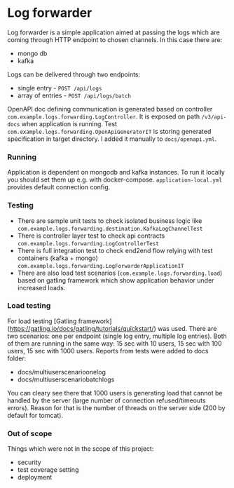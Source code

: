 # Log forwarder

Log forwarder is a simple application aimed at passing the logs which are coming through HTTP endpoint to chosen channels.
In this case there are:
- mongo db
- kafka

Logs can be delivered through two endpoints:
- single entry - <code>POST /api/logs </code>
- array of entries - <code>POST /api/logs/batch </code>

OpenAPI doc defining communication is generated based on controller <code>com.example.logs.forwarding.LogController</code>.
It is exposed on path <code>/v3/api-docs</code> when application is running. Test <code>com.example.logs.forwarding.OpenApiGeneratorIT</code> is storing
generated specification in target directory. I added it manually to <code>docs/openapi.yml</code>.

### Running

Application is dependent on mongodb and kafka instances. To run it locally you should set them up
e.g. with docker-compose. <code>application-local.yml</code> provides default connection config. 

### Testing

- There are sample unit tests to check isolated business logic like <code>com.example.logs.forwarding.destination.KafkaLogChannelTest</code>
- There is controller layer test to check api contracts <code>com.example.logs.forwarding.LogControllerTest</code>
- There is full integration test to check end2end flow relying with test containers (kafka + mongo) <code>com.example.logs.forwarding.LogForwarderApplicationIT</code>
- There are also load test scenarios (<code>com.example.logs.forwarding.load</code>) based on gatling framework which show application behavior under increased loads.

### Load testing

For load testing [Gatling framework] (https://gatling.io/docs/gatling/tutorials/quickstart/) was used.
There are two scenarios: one per endpoint (single log entry, multiple log entries). Both of them are running in the same way:
15 sec with 10 users, 15 sec with 100 users, 15 sec with 1000 users. 
Reports from tests were added to docs folder:
- docs/multiuserscenarioonelog
- docs/multiuserscenariobatchlogs

You can cleary see there that 1000 users is generating load that cannot be handled by the server (large number of connection refused/timeouts errors).
Reason for that is the number of threads on the server side (200 by default for tomcat).

### Out of scope

Things which were not in the scope of this project:
- security
- test coverage setting
- deployment